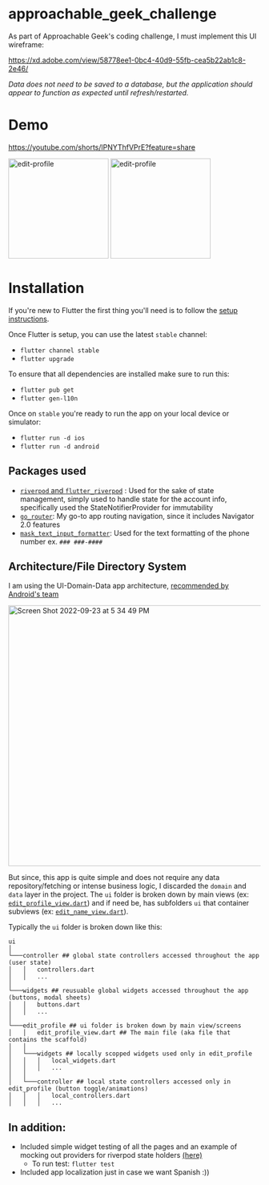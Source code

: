 # approachable_geek_challenge

As part of Approachable Geek's coding challenge, I must implement this UI wireframe:

https://xd.adobe.com/view/58778ee1-0bc4-40d9-55fb-cea5b22ab1c8-2e46/

_Data does not need to be saved to a database, but the application should appear to function as expected until refresh/restarted._



# Demo
https://youtube.com/shorts/lPNYThfVPrE?feature=share

<img src="https://user-images.githubusercontent.com/54586837/192071526-ec5b4981-0eac-45ba-9540-21f23e3708fb.png" alt="edit-profile" width="200"/> <img src="https://user-images.githubusercontent.com/54586837/192071528-d408ed36-acf7-4537-8b11-1a40849a8794.png" alt="edit-profile" width="200"/> 

# Installation

If you're new to Flutter the first thing you'll need is to follow the [setup instructions](https://flutter.dev/docs/get-started/install).

Once Flutter is setup, you can use the latest `stable` channel:
 * `flutter channel stable`
 * `flutter upgrade`
 
 To ensure that all dependencies are installed make sure to run this:
  * `flutter pub get`
  * `flutter gen-l10n`

 Once on `stable` you're ready to run the app on your local device or simulator:
 * `flutter run -d ios`
 * `flutter run -d android`
  
 ## Packages used
- [`riverpod` and `flutter_riverpod`](https://riverpod.dev/) : Used for the sake of state management, simply used to handle state for the account info, specifically used the StateNotifierProvider for immutability
- [`go_router`](https://pub.dev/packages/go_router): My go-to app routing navigation, since it includes Navigator 2.0 features
- [`mask_text_input_formatter`](https://pub.dev/packages/mask_text_input_formatter): Used for the text formatting of the phone number ex. `### ###-####`

## Architecture/File Directory System
I am using the UI-Domain-Data app architecture, [recommended by Android's team](https://developer.android.com/topic/architecture#recommended-app-arch)

<img width="521" alt="Screen Shot 2022-09-23 at 5 34 49 PM" src="https://user-images.githubusercontent.com/54586837/192072401-5ce5503a-7fb6-40c7-9bc5-0c9dc1e152b9.png">

But since, this app is quite simple and does not require any data repository/fetching or intense business logic, I discarded the `domain` and `data` layer in the project. The `ui` folder is broken down by main views  (ex: [`edit_profile_view.dart`](https://github.com/luggy-wuggy/approachable_geek_challenge/blob/main/lib/src/ui/edit_profile/edit_profile_view.dart)) and if need be, has subfolders `ui` that container subviews (ex: [`edit_name_view.dart`](https://github.com/luggy-wuggy/approachable_geek_challenge/blob/main/lib/src/ui/edit_profile/ui/edit_name/edit_name_view.dart)).

Typically the `ui` folder is broken down like this:

```
ui
│
└───controller ## global state controllers accessed throughout the app (user state)
│   │   controllers.dart
│   │   ...
│   
└───widgets ## reusuable global widgets accessed throughout the app (buttons, modal sheets)
│   │   buttons.dart
│   │   ...
│
└───edit_profile ## ui folder is broken down by main view/screens
│   │   edit_profile_view.dart ## The main file (aka file that contains the scaffold)
│   │
│   └───widgets ## locally scopped widgets used only in edit_profile
│   │   │   local_widgets.dart
│   │   │   ...
│   │   
│   └───controller ## local state controllers accessed only in edit_profile (button toggle/animations)
│   │   │   local_controllers.dart
│   │   │   ...
```

## In addition:
- Included simple widget testing of all the pages and an example of mocking out providers for riverpod state holders [(here)](https://github.com/luggy-wuggy/approachable_geek_challenge/blob/main/test/ui/edit_profile/edit_profile_view_test.dart)
     - To run test: `flutter test`
- Included app localization just in case we want Spanish :))
